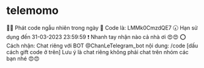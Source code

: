 # telemomo
🎲🎲 Phát code ngẫu nhiên trong ngày 🎲 Code là: LMMk0CmzdQE7 🕢 Hạn sử dụng đến 31-03-2023 23:59:59 ❗️ Nhanh tay nhận nào cả nhà ơi 😍😍 ⭕️ Cách nhận: Chat riêng với BOT @ChanLeTelegram_bot nội dung: /code [dấu cách gift code ở trên] Lưu ý là chat riêng không phải chat trên nhóm các bạn nhé 😍😍
